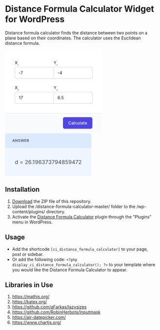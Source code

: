 # Distance Formula Calculator Widget for WordPress

Distance formula calculator finds the distance between two points on a plane based on their coordinates. The calculator uses the Euclidean distance formula.  

![Distance Formula Calculator Input Form](/assets/images/screenshot-1.png "Distance Formula Calculator Input Form")
![Distance Formula Calculator Calculation Results](/assets/images/screenshot-2.png "Distance Formula Calculator Calculation Results")

## Installation

1. [Download](https://github.com/pub-calculator-io/distance-formula-calculator/archive/refs/heads/master.zip) the ZIP file of this repository.
2. Upload the /distance-formula-calculator-master/ folder to the /wp-content/plugins/ directory.
3. Activate the [Distance Formula Calculator](https://www.calculator.io/distance-formula-calculator/ "Distance Formula Calculator Homepage") plugin through the "Plugins" menu in WordPress.

## Usage
* Add the shortcode `[ci_distance_formula_calculator]` to your page, post or sidebar.
* Or add the following code: `<?php display_ci_distance_formula_calculator(); ?>` to your template where you would like the Distance Formula Calculator to appear.

## Libraries in Use
1. https://mathjs.org/
2. https://katex.org/
3. https://github.com/aFarkas/lazysizes
4. https://github.com/RobinHerbots/Inputmask
5. https://air-datepicker.com/
6. https://www.chartjs.org/
